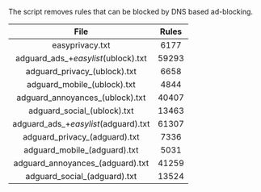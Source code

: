 The script removes rules that can be blocked by DNS based ad-blocking.


| File | Rules |
|:----:|:-----:|
| easyprivacy.txt | 6177 |
| adguard_ads_+_easylist_(ublock).txt | 59293 |
| adguard_privacy_(ublock).txt | 6658 |
| adguard_mobile_(ublock).txt | 4844 |
| adguard_annoyances_(ublock).txt | 40407 |
| adguard_social_(ublock).txt | 13463 |
| adguard_ads_+_easylist_(adguard).txt | 61307 |
| adguard_privacy_(adguard).txt | 7336 |
| adguard_mobile_(adguard).txt | 5031 |
| adguard_annoyances_(adguard).txt | 41259 |
| adguard_social_(adguard).txt | 13524 |